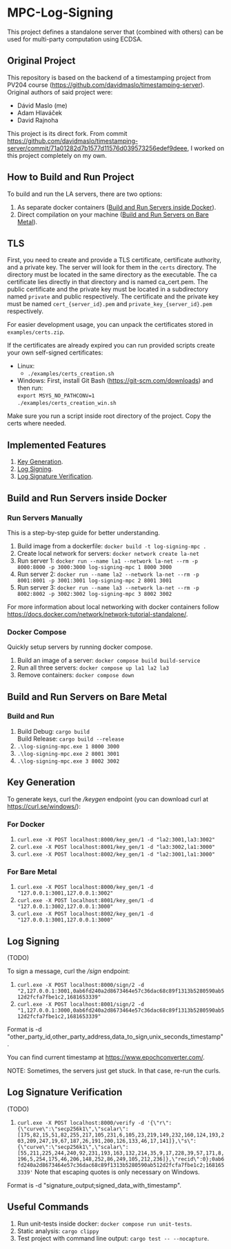 # MPC-Log-Signing
This project defines a standalone server that (combined with others) can be used for multi-party computation using ECDSA.

## Original Project
This repository is based on the backend of a timestamping project from PV204 course (https://github.com/davidmaslo/timestamping-server). Original authors of said project were:
- Dávid Maslo (me)
- Adam Hlaváček
- David Rajnoha

This project is its direct fork. From commit https://github.com/davidmaslo/timestamping-server/commit/71a01282d7b1577d11576d039573256edef9deee, I worked on this project completely on my own.

## How to Build and Run Project

To build and run the LA servers, there are two options:
1. As separate docker containers ([Build and Run Servers inside Docker](#build-and-run-servers-inside-docker)).
2. Direct compilation on your machine ([Build and Run Servers on Bare Metal](#build-and-run-servers-on-bare-metal)).

## TLS

First, you need to create and provide a TLS certificate, certificate authority, and a private key.
The server will look for them in the `certs` directory. The directory must be located in the same directory as the executable.
The ca certificate lies directly in that directory and is named ca_cert.pem.
The public certificate and the private key must be located in a subdirectory named `private` and public respectively.
The certificate and the private key must be named `cert_{server_id}.pem` and `private_key_{server_id}.pem` respectively.

For easier development usage, you can unpack the certificates stored in `examples/certs.zip`.

If the certificates are already expired you can run provided scripts create your own self-signed certificates:
- Linux: 
  - `./examples/certs_creation.sh`
- Windows: First, install Git Bash (https://git-scm.com/downloads) and then run: \
  `export MSYS_NO_PATHCONV=1` \
  `./examples/certs_creation_win.sh`

Make sure you run a script inside root directory of the project. Copy the certs where needed.


## Implemented Features
1. [Key Generation](#key-generation).
2. [Log Signing](#log-signing).
3. [Log Signature Verification](#log-signature-verification).

## Build and Run Servers inside Docker

### Run Servers Manually
This is a step-by-step guide for better understanding.
1. Build image from a dockerfile: `docker build -t log-signing-mpc .`
2. Create local network for servers: `docker network create la-net`
3. Run server 1: `docker run --name la1 --network la-net --rm -p 8000:8000 -p 3000:3000 log-signing-mpc 1 8000 3000`
4. Run server 2: `docker run --name la2 --network la-net --rm -p 8001:8001 -p 3001:3001 log-signing-mpc 2 8001 3001`
5. Run server 3: `docker run --name la3 --network la-net --rm -p 8002:8002 -p 3002:3002 log-signing-mpc 3 8002 3002`

For more information about local networking with docker containers follow https://docs.docker.com/network/network-tutorial-standalone/.

### Docker Compose
Quickly setup servers by running docker compose.
1. Build an image of a server: `docker compose build build-service`
2. Run all three servers: `docker compose up la1 la2 la3`
3. Remove containers: `docker compose down`

## Build and Run Servers on Bare Metal

### Build and Run
1. Build Debug: `cargo build` \
   Build Release: `cargo build --release`
2. `.\log-signing-mpc.exe 1 8000 3000`
3. `.\log-signing-mpc.exe 2 8001 3001`
4. `.\log-signing-mpc.exe 3 8002 3002`

## Key Generation

To generate keys, curl the */keygen* endpoint (you can download curl at https://curl.se/windows/):

### For Docker
1. `curl.exe -X POST localhost:8000/key_gen/1 -d "la2:3001,la3:3002"`
2. `curl.exe -X POST localhost:8001/key_gen/1 -d "la3:3002,la1:3000"`
3. `curl.exe -X POST localhost:8002/key_gen/1 -d "la2:3001,la1:3000"`

### For Bare Metal

1. `curl.exe -X POST localhost:8000/key_gen/1 -d "127.0.0.1:3001,127.0.0.1:3002"`
2. `curl.exe -X POST localhost:8001/key_gen/1 -d "127.0.0.1:3002,127.0.0.1:3000"`
3. `curl.exe -X POST localhost:8002/key_gen/1 -d "127.0.0.1:3001,127.0.0.1:3000"`

## Log Signing
(TODO)

To sign a message, curl the  */sign* endpoint:
1. `curl.exe -X POST localhost:8000/sign/2 -d "2,127.0.0.1:3001,0ab6fd240a2d8673464e57c36dac68c89f1313b5280590ab512d2fcfa7fbe1c2,1681653339"`
2. `curl.exe -X POST localhost:8001/sign/2 -d "1,127.0.0.1:3000,0ab6fd240a2d8673464e57c36dac68c89f1313b5280590ab512d2fcfa7fbe1c2,1681653339"`

Format is -d "other_party_id,other_party_address,data_to_sign,unix_seconds_timestamp".

You can find current timestamp at https://www.epochconverter.com/.

NOTE: Sometimes, the servers just get stuck. In that case, re-run the curls.

## Log Signature Verification
(TODO)
1. `curl.exe -X POST localhost:8000/verify -d '{\"r\":{\"curve\":\"secp256k1\",\"scalar\":[175,82,15,51,82,255,217,105,231,6,105,23,219,149,232,160,124,193,203,209,247,19,67,187,26,191,200,126,133,46,17,141]},\"s\":{\"curve\":\"secp256k1\",\"scalar\":[55,211,225,244,240,92,231,193,163,132,214,35,9,17,228,39,57,171,8,196,5,254,175,46,206,148,252,86,249,105,212,236]},\"recid\":0};0ab6fd240a2d8673464e57c36dac68c89f1313b5280590ab512d2fcfa7fbe1c2;1681653339'`
   Note that escaping quotes is only necessary on Windows.

Format is -d "signature_output;signed_data_with_timestamp".

## Useful Commands
1. Run unit-tests inside docker: `docker compose run unit-tests`.
2. Static analysis: `cargo clippy`
3. Test project with command line output: `cargo test -- --nocapture`.



[//]: # (## Client start-up)

[//]: # ()
[//]: # (Included client is a standalone webpage that can be served with any HTTP&#40;S&#41;-capable server.)

[//]: # (For development purposes, one can serve the client with the Python in-build HTTP server:)

[//]: # ()
[//]: # (```bash)

[//]: # (&#40; cd web-frontend && python3 -m http.server 8080 &#41;)

[//]: # (```)

[//]: # ()
[//]: # (Then navigate to [127.0.0.1:8080]&#40;http://127.0.0.1:8080&#41;.)

[//]: # ()
[//]: # (The client also support DEBUG mode, which can be enabled by pasting)

[//]: # ()
[//]: # (```js)

[//]: # (localStorage.setItem&#40;'DEBUG', '1'&#41;)

[//]: # (```)

[//]: # ()
[//]: # (into browser's console while on page.)

[//]: # ()
[//]: # (## TLS)

[//]: # ()
[//]: # (First, you need to create and provide a TLS certificate, certificate authority, and a private key.)

[//]: # (The server will look for them in the `certs` directory. The directory must be located in the same directory as the executable.)

[//]: # (The ca certificate lies directly in that directory and is named ca_cert.pem.)

[//]: # (The public certificate and the private key must be located in a subdirectory named `private` and public respectively.)

[//]: # (The certificate and the private key must be named `cert_{server_id}.pem` and `private_key_{server_id}.pem` respectively.)

[//]: # ()
[//]: # (For easier development usage, you can unpack the certificates stored in `examples/certs.zip` or run the `certs_creation.sh` to)

[//]: # (create your own self-signed certificates.)

[//]: # ()
[//]: # (## Server Setup on Linux)

[//]: # ()
[//]: # (Run `keygen_example.sh` script. For subsequent runs, a `start-stop.sh` script is available:)

[//]: # (```bash)

[//]: # (./start-stop.sh start 1  # starts first server)

[//]: # (./start-stop.sh stop 1 # stops first server)

[//]: # (./start-stop.sh restart 1 # restarts first server)

[//]: # (./start-stop.sh start all # starts all servers)

[//]: # (```)

[//]: # ()
[//]: # (## Example Running with Cargo Run For Debugging Purposes)

[//]: # (- cargo run --example gg20_sm_manager --no-default-features --features curv-kzen/num-bigint)

[//]: # (- cargo run --example gg20_keygen --no-default-features --features curv-kzen/num-bigint -- -t 1 -n 3 -i 1 --output local-share1.json)

[//]: # (- cargo run --example gg20_signing --no-default-features --features curv-kzen/num-bigint -- -p 1,2 -d "hello" -l local-share1.json)

[//]: # ()
[//]: # (## Static Analysis)

[//]: # ()
[//]: # (Execute `cargo clippy`)

[//]: # ()
[//]: # (## Example Running with Cargo Run For Debugging Purposes)

[//]: # (- `cargo run --example gg20_sm_manager --no-default-features --features curv-kzen/num-bigint`)

[//]: # (- `cargo run --example gg20_keygen --no-default-features --features curv-kzen/num-bigint -- -t 1 -n 3 -i 1 --output local-share1.json`)

[//]: # (- `cargo run --example gg20_signing --no-default-features --features curv-kzen/num-bigint -- -p 1,2 -d "hello" -l local-share1.json`)

[//]: # ()
[//]: # (## Cargo Test With Command Line Output)

[//]: # (- `cargo test -- --nocapture`)
